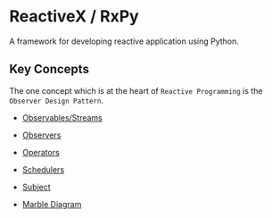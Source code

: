 # ReactiveX / RxPy

A framework for developing reactive application using Python.


## Key Concepts

The one concept which is at the heart of `Reactive Programming` is the `Observer Design Pattern`.


* [Observables/Streams](observables.md)

* [Observers](observers.md)

* [Operators](operators.md)

* [Schedulers](schedulers.md)

* [Subject](subject.md)

* [Marble Diagram](marbles.md)
